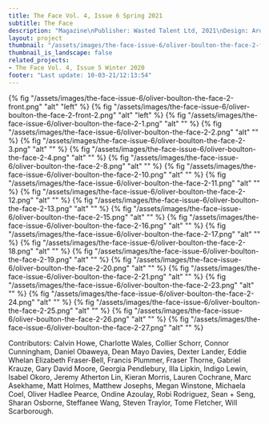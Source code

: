 ```yaml
---
title: The Face Vol. 4, Issue 6 Spring 2021
subtitle: The Face
description: "Magazine\nPublisher: Wasted Talent Ltd, 2021\nDesign: Arun Gogna, Oliver Boulton\nSoftback, Cover ×2, 304pp.\nOffset CMYK, spot UV\nPerfect bound, hot melt, 230 × 300mm\nISSN: 0263 1210"
layout: project
thumbnail: "/assets/images/the-face-issue-6/oliver-boulton-the-face-2-front.png"
thumbnail_is_landscape: false
related_projects:
- The Face Vol. 4, Issue 5 Winter 2020
footer: "Last update: 10-03-21/12:13:54"
---
```



{% fig "/assets/images/the-face-issue-6/oliver-boulton-the-face-2-front.png" "alt" "left" %}
{% fig "/assets/images/the-face-issue-6/oliver-boulton-the-face-2-front-2.png" "alt" "left" %}
{% fig "/assets/images/the-face-issue-6/oliver-boulton-the-face-2-1.png" "alt" "" %}
{% fig "/assets/images/the-face-issue-6/oliver-boulton-the-face-2-2.png" "alt" "" %}
{% fig "/assets/images/the-face-issue-6/oliver-boulton-the-face-2-3.png" "alt" "" %}
{% fig "/assets/images/the-face-issue-6/oliver-boulton-the-face-2-4.png" "alt" "" %}
{% fig "/assets/images/the-face-issue-6/oliver-boulton-the-face-2-8.png" "alt" "" %}
{% fig "/assets/images/the-face-issue-6/oliver-boulton-the-face-2-10.png" "alt" "" %}
{% fig "/assets/images/the-face-issue-6/oliver-boulton-the-face-2-11.png" "alt" "" %}
{% fig "/assets/images/the-face-issue-6/oliver-boulton-the-face-2-12.png" "alt" "" %}
{% fig "/assets/images/the-face-issue-6/oliver-boulton-the-face-2-13.png" "alt" "" %}
{% fig "/assets/images/the-face-issue-6/oliver-boulton-the-face-2-15.png" "alt" "" %}
{% fig "/assets/images/the-face-issue-6/oliver-boulton-the-face-2-16.png" "alt" "" %}
{% fig "/assets/images/the-face-issue-6/oliver-boulton-the-face-2-17.png" "alt" "" %}
{% fig "/assets/images/the-face-issue-6/oliver-boulton-the-face-2-18.png" "alt" "" %}
{% fig "/assets/images/the-face-issue-6/oliver-boulton-the-face-2-19.png" "alt" "" %}
{% fig "/assets/images/the-face-issue-6/oliver-boulton-the-face-2-20.png" "alt" "" %}
{% fig "/assets/images/the-face-issue-6/oliver-boulton-the-face-2-21.png" "alt" "" %}
{% fig "/assets/images/the-face-issue-6/oliver-boulton-the-face-2-23.png" "alt" "" %}
{% fig "/assets/images/the-face-issue-6/oliver-boulton-the-face-2-24.png" "alt" "" %}
{% fig "/assets/images/the-face-issue-6/oliver-boulton-the-face-2-25.png" "alt" "" %}
{% fig "/assets/images/the-face-issue-6/oliver-boulton-the-face-2-26.png" "alt" "" %}
{% fig "/assets/images/the-face-issue-6/oliver-boulton-the-face-2-27.png" "alt" "" %}


Contributors: Calvin Howe, Charlotte Wales, Collier Schorr, Connor Cunningham, Daniel Obaweya, Dean Mayo Davies, Dexter Lander, Eddie Whelan Elizabeth Fraser-Bell, Francis Plummer, Fraser Thorne, Gabriel Krauze, Gary David Moore, Georgia Pendlebury, Illa Lipkin, Indigo Lewin, Isabel Okoro, Jeremy Atherton Lin, Kieran Morris, Lauren Cochrane, Marc Asekhame, Matt Holmes, Matthew Josephs, Megan Winstone, Michaela Coel, Oliver Hadlee Pearce, Ondine Azoulay, Robi Rodriguez, Sean + Seng, Sharan Osborne, Steffanee Wang, Steven Traylor, Tome Fletcher, Will Scarborough.